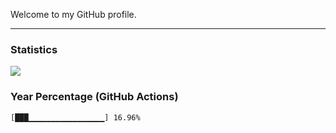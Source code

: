 Welcome to my GitHub profile.

---

### Statistics
<img src="https://github-readme-stats.vercel.app/api?username=mudkipdev&show_icons=true">

### Year Percentage (GitHub Actions)
```
[███▁▁▁▁▁▁▁▁▁▁▁▁▁▁▁▁▁] 16.96%
```
